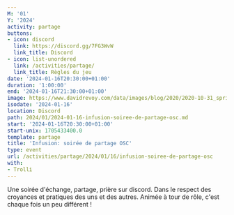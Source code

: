 ```yaml
---
M: '01'
Y: '2024'
activity: partage
buttons:
- icon: discord
  link: https://discord.gg/7FG3WvW
  link_title: Discord
- icon: list-unordered
  link: /activities/partage/
  link_title: Règles du jeu
date: '2024-01-16T20:30:00+01:00'
duration: '1:00:00'
end: '2024-01-16T21:30:00+01:00'
image: https://www.davidrevoy.com/data/images/blog/2020/2020-10-31_spritely_scene.jpg
isodate: '2024-01-16'
location: Discord
path: 2024/01/2024-01-16-infusion-soiree-de-partage-osc.md
start: '2024-01-16T20:30:00+01:00'
start-unix: 1705433400.0
template: partage
title: 'Infusion: soirée de partage OSC'
type: event
url: /activities/partage/2024/01/16/infusion-soiree-de-partage-osc
with:
- Trolli
---
```

Une soirée d'échange, partage, prière sur discord. Dans le respect des croyances et pratiques des uns et des autres. Animée à tour de rôle, c'est chaque fois un peu différent !